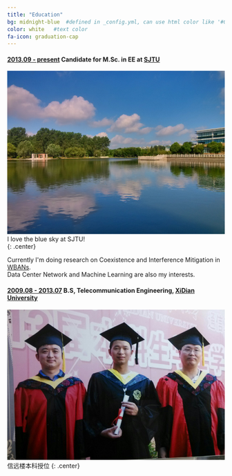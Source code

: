 ```yaml
---
title: "Education"
bg: midnight-blue  #defined in _config.yml, can use html color like '#0fbfcf'
color: white   #text color
fa-icon: graduation-cap
---
```


#### <u>2013.09 - present</u> Candidate for M.Sc. in EE at [SJTU](http://en.sjtu.edu.cn/)  

![SJTU-Sky](/img/sjtu-sky.jpg)  
I love the blue sky at SJTU!  
{: .center}

Currently I'm doing research on Coexistence and Interference Mitigation in [WBANs](http://en.wikipedia.org/wiki/Body_area_network).  
Data Center Network and Machine Learning are also my interests.   

#### <u>2009.08 - 2013.07</u> B.S, Telecommunication Engineering, [XiDian University](http://www.xidian.edu.cn)

![信远楼-本科授位](/img/avatar-graduate.jpg)  
信远楼本科授位
{: .center}
